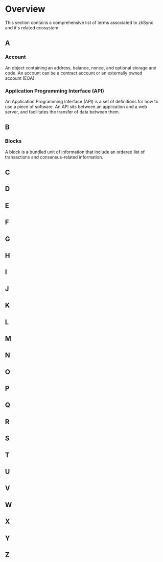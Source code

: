 # Overview

This section contains a comprehensive list of terms associated to zkSync and it's related ecosystem.

## A

### Account

An object containing an address, balance, nonce, and optional storage and code. An account can be a contract account or an externally owned account (EOA).

### Application Programming Interface (API)

An Application Programming Interface (API) is a set of definitions for how to use a piece of software. An API sits between an application and a web server, and facilitates the transfer of data between them.



## B

### Blocks

A block is a bundled unit of information that include an ordered list of transactions and consensus-related information. 

## C

## D

## E

## F

## G

## H

## I

## J

## K

## L

## M

## N

## O

## P

## Q

## R

## S

## T

## U

## V

## W

## X

## Y

## Z